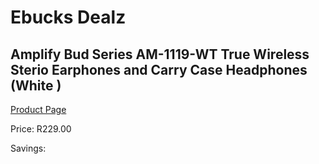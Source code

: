 
# Ebucks Dealz
## Amplify Bud Series AM-1119-WT True Wireless Sterio Earphones and Carry Case Headphones (White )
[Product Page](https://www.ebucks.com/web/shop/productSelected.do?prodId=1161800016&catId=375509364)

Price: R229.00

Savings: 


	
